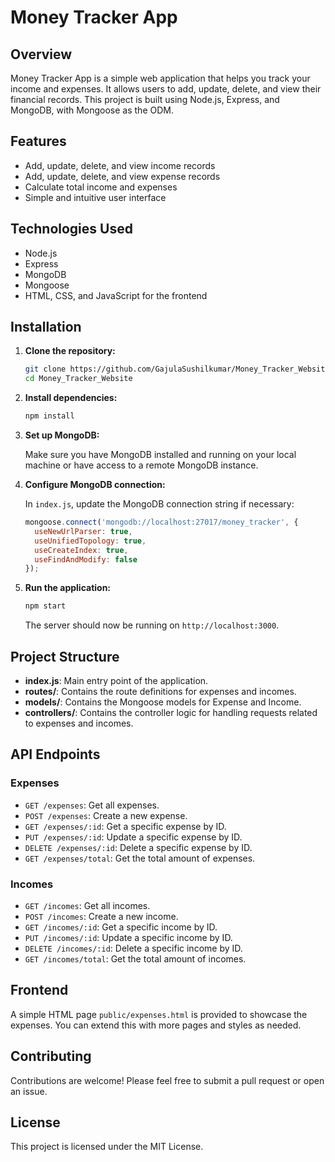# Money Tracker App

## Overview

Money Tracker App is a simple web application that helps you track your income and expenses. It allows users to add, update, delete, and view their financial records. This project is built using Node.js, Express, and MongoDB, with Mongoose as the ODM.

## Features

- Add, update, delete, and view income records
- Add, update, delete, and view expense records
- Calculate total income and expenses
- Simple and intuitive user interface

## Technologies Used

- Node.js
- Express
- MongoDB
- Mongoose
- HTML, CSS, and JavaScript for the frontend

## Installation

1. **Clone the repository:**

    ```bash
    git clone https://github.com/GajulaSushilkumar/Money_Tracker_Website.git
    cd Money_Tracker_Website
    ```

2. **Install dependencies:**

    ```bash
    npm install
    ```

3. **Set up MongoDB:**

    Make sure you have MongoDB installed and running on your local machine or have access to a remote MongoDB instance.

4. **Configure MongoDB connection:**

    In `index.js`, update the MongoDB connection string if necessary:

    ```javascript
    mongoose.connect('mongodb://localhost:27017/money_tracker', {
      useNewUrlParser: true,
      useUnifiedTopology: true,
      useCreateIndex: true,
      useFindAndModify: false
    });
    ```

5. **Run the application:**

    ```bash
    npm start
    ```

    The server should now be running on `http://localhost:3000`.

## Project Structure

- **index.js**: Main entry point of the application.
- **routes/**: Contains the route definitions for expenses and incomes.
- **models/**: Contains the Mongoose models for Expense and Income.
- **controllers/**: Contains the controller logic for handling requests related to expenses and incomes.

## API Endpoints

### Expenses

- `GET /expenses`: Get all expenses.
- `POST /expenses`: Create a new expense.
- `GET /expenses/:id`: Get a specific expense by ID.
- `PUT /expenses/:id`: Update a specific expense by ID.
- `DELETE /expenses/:id`: Delete a specific expense by ID.
- `GET /expenses/total`: Get the total amount of expenses.

### Incomes

- `GET /incomes`: Get all incomes.
- `POST /incomes`: Create a new income.
- `GET /incomes/:id`: Get a specific income by ID.
- `PUT /incomes/:id`: Update a specific income by ID.
- `DELETE /incomes/:id`: Delete a specific income by ID.
- `GET /incomes/total`: Get the total amount of incomes.

## Frontend

A simple HTML page `public/expenses.html` is provided to showcase the expenses. You can extend this with more pages and styles as needed.

## Contributing

Contributions are welcome! Please feel free to submit a pull request or open an issue.

## License

This project is licensed under the MIT License.

